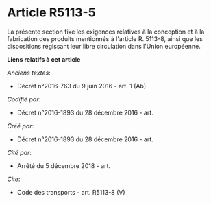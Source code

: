 # Article R5113-5

La présente section fixe les exigences relatives à la conception et à la fabrication des produits mentionnés à l'article R.
5113-8, ainsi que les dispositions régissant leur libre circulation dans l'Union européenne.

**Liens relatifs à cet article**

_Anciens textes_:

  - Décret n°2016-763 du 9 juin 2016 - art. 1 (Ab)

_Codifié par_:

  - Décret n°2016-1893 du 28 décembre 2016 - art.

_Créé par_:

  - Décret n°2016-1893 du 28 décembre 2016 - art.

_Cité par_:

  - Arrêté du 5 décembre 2018 - art.

_Cite_:

  - Code des transports - art. R5113-8 (V)
